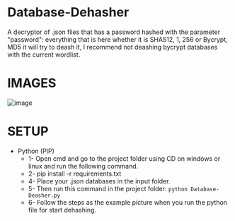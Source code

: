 # Database-Dehasher

A decryptor of .json files that has a password hashed with the parameter "password": everything that is here whether it is SHA512, 1, 256 or Bycrypt, MD5 it will try to deash it, I recommend not deashing bycrypt databases with the current wordlist.

# IMAGES

![image](https://github.com/user-attachments/assets/7c58badd-51c6-4eea-bbef-c7d6e431d694)

# SETUP 

- Python (PIP)
  - 1- Open cmd and go to the project folder using CD on windows or linux and run the following command.
  - 2- pip install -r requirements.txt
  - 4- Place your .json databases in the input folder.
  - 5- Then run this command in the project folder: `python Database-Deasher.py`
  - 6- Follow the steps as the example picture when you run the python file for start dehashing.
